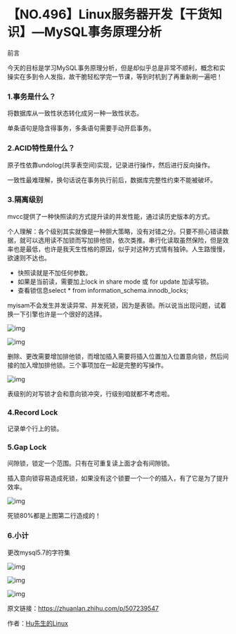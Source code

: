# 【NO.496】Linux服务器开发【干货知识】—MySQL事务原理分析

前言

今天的目标是学习MySQL事务原理分析，但是却似乎总是非常不顺利，概念和实操实在多到令人发指，故干脆轻松学完一节课，等到时机到了再重新刷一遍吧！

### 1.事务是什么？

将数据库从一致性状态转化成另一种一致性状态。

单条语句是隐含得事务，多条语句需要手动开启事务。

### 2.ACID特性是什么？

原子性依靠undolog(共享表空间)实现，记录进行操作，然后进行反向操作。

一致性最难理解，换句话说在事务执行前后，数据库完整性约束不能被破坏。

### 3.隔离级别

mvcc提供了一种快照读的方式提升读的并发性能，通过读历史版本的方式。

个人理解：各个级别其实就像是一种胆大策略，没有对错之分。只要不担心错读数据，就可以选用读不加锁而写加排他锁，依次类推。串行化读取虽然保险，但是效率也是最低，也许是我天生性格的原因，似乎对这种方式情有独钟。人生路慢慢，欲速则不达也。

- 快照读就是不加任何参数。
- 如果是当前读，需要加上lock in share mode 或 for update 加读写锁。
- 查看锁信息select * from information_schema.innodb_locks;

myisam不会发生并发读异常、并发死锁，因为是表锁。所以说当出现问题，试着换一下引擎也许是一个很好的选择。

![img](https://linuxcpp.0voice.com/zb_users/upload/2022/12/16/20221216165913_23211.jpg)

![img](https://linuxcpp.0voice.com/zb_users/upload/2022/12/16/20221216165914_56724.jpg)

删除、更改需要增加排他锁，而增加插入需要将插入位置加入位置意向锁，然后间接的加入增加排他锁。三个事项加在一起是完整的写操作。

![img](https://linuxcpp.0voice.com/zb_users/upload/2022/12/16/20221216165914_88571.jpg)

表级别的对写锁才会和意向锁冲突，行级别咱就都不考虑啦。

### 4.Record Lock

记录单个行上的锁。

### 5.Gap Lock

间隙锁，锁定一个范围。只有在可重复读上面才会有间隙锁。

插入意向锁容易造成死锁，如果没有这个锁要一个一个的插入，有了它是为了提升效率。

![img](https://linuxcpp.0voice.com/zb_users/upload/2022/12/16/20221216165915_27939.jpg)

死锁80%都是上图第二行造成的！

### 6.小计

更改mysql5.7的字符集

![img](https://linuxcpp.0voice.com/zb_users/upload/2022/12/16/20221216165916_17067.jpg)

![img](https://linuxcpp.0voice.com/zb_users/upload/2022/12/16/20221216165917_86738.jpg)

![img](https://linuxcpp.0voice.com/zb_users/upload/2022/12/16/20221216165917_95247.jpg)

原文链接：https://zhuanlan.zhihu.com/p/507239547

作者：[Hu先生的Linux](https://www.zhihu.com/people/huhu520-10)